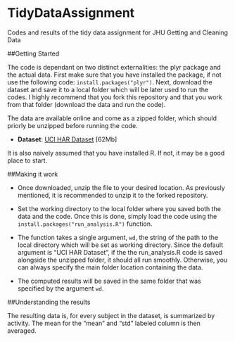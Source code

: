 # TidyDataAssignment
Codes and results of the tidy data assignment for JHU Getting and Cleaning Data


##Getting Started

The code is dependant on two distinct externalities: 
the plyr package and the actual data. First make sure that you have installed the package, 
if not use the following code: `install.packages("plyr")`.
Next, download the dataset and save it to a local folder which will be later used to run the codes.
I highly recommend that you fork this repository and that you work from that folder (download the data and run the code).

The data are available online and come as a zipped folder, which should priorly be unzipped before running the code.
* <b>Dataset</b>: <a href="https://d396qusza40orc.cloudfront.net/getdata%2Fprojectfiles%2FUCI%20HAR%20Dataset.zip ">UCI HAR Dataset</a> [62Mb]

It is also naively assumed that you have installed R. If not, it may be a good place to start.


##Making it work

* Once downloaded, unzip the file to your desired location. As previously mentioned, it is recommended to unzip it to the forked repository.

* Set the working directory to the local folder where you saved both the data and the code.
Once this is done, simply load the code using the `install.packages("run_analysis.R")` function.

* The function takes a single argument, `wd`, the string of the path to the local directory which will be set as working directory.
Since the default argument is “UCI HAR Dataset”, if the the run_analysis.R code is saved alongside the unzipped folder, it should all run smoothly.
Otherwise, you can always specify the main folder location containing the data.

* The computed results will be saved in the same folder that was specified by the argument `wd`.


##Understanding the results

The resulting data is, for every subject in the dataset, is summarized by activity. The mean for the “mean” and “std” labeled column is then averaged.
